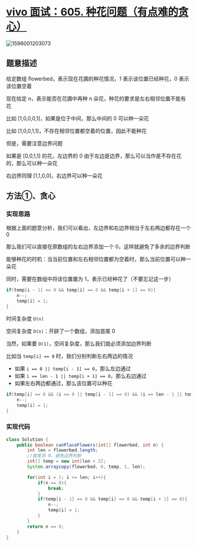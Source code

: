 # [vivo 面试：605. 种花问题（有点难的贪心）](https://leetcode-cn.com/problems/can-place-flowers/)

![1596001203073](C:\Users\蒜头王八\AppData\Roaming\Typora\typora-user-images\1596001203073.png)

## 题意描述

给定数组 flowerbed，表示现在花圃的种花情况，1 表示该位置已经种花，0 表示该位置空着

现在给定 n，表示能否在花圃中再种 n 朵花，种花的要求是左右相邻位置不能有花

比如 [1,0,0,0,1]，如果是位于中间，那么中间的 0 可以种一朵花

比如 [1,0,0,1,1]，不存在相邻位置都空着的位置，因此不能种花

但是，需要注意边界问题

如果是 [0,0,1,1] 的花，左边界的 0 由于左边是边界，那么可以当作是不存在花的，那么可以种一朵花

右边界同理 [1,1,0,0]，右边界可以种一朵花



## 方法①、贪心

### 实现思路

根据上面的题意分析，我们可以看出，左边界和右边界相当于左右两边都存在一个 0

那么我们可以直接在原数组的左右边界添加一个 0，这样就避免了多余的边界判断

能够种花的时机：当当前位置和左右相邻位置都为空着时，那么当前位置可以种一朵花

同时，需要在数组中将该位置置为 1，表示已经种花了（不要忘记这一步）

```java
if(temp[i - 1] == 0 && temp[i] == 0 && temp[i + 1] == 0){
    n--;
    temp[i] = 1;
}
```

时间复杂度 `O(n)`

空间复杂度 `O(n)`：开辟了一个数组，添加首尾 0

当然，如果要 `O(1)`，空间复杂度，那么我们就必须添加边界判断

比如当 `temp[i] == 0` 时，我们分别判断左右两边的情况

- 如果 `i == 0 || temp[i - 1] == 0`，那么左边通过
- 如果 `i == len - 1 || temp[i + 1] == 0`，那么右边通过
- 如果左右两边都通过，那么该位置可以种花

```java
if(temp[i] == 0 && (i == 0 || temp[i - 1] == 0) && (i == len - 1 || temp[i + 1] == 0)){
    n--;
    temp[i] = 1;
}
```



### 实现代码

```java
class Solution {
    public boolean canPlaceFlowers(int[] flowerbed, int n) {
        int len = flowerbed.length;
        //首尾添 0，避免边界判断
        int[] temp = new int[len + 2];
        System.arraycopy(flowerbed, 0, temp, 1, len);

        for(int i = 1; i <= len; i++){
            if(n == 0){
                break;
            }
            if(temp[i - 1] == 0 && temp[i] == 0 && temp[i + 1] == 0){
                n--;
                temp[i] = 1;
            }
        }
        return n == 0;
    }
}
```

